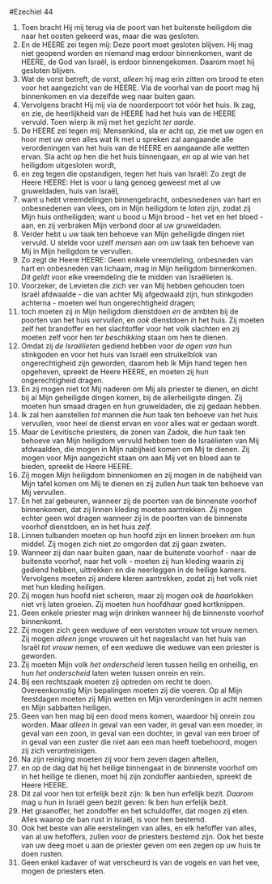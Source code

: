 #Ezechiel 44
1. Toen bracht Hij mij terug via de poort van het buitenste heiligdom die naar het oosten gekeerd was, maar die was gesloten.
2. En de HEERE zei tegen mij: Deze poort moet gesloten blijven. Hij mag niet geopend worden en niemand mag erdoor binnenkomen, want de HEERE, de God van Israël, is erdoor binnengekomen. Daarom moet hij gesloten blijven.
3. Wat de vorst betreft, de vorst, *alleen* hij mag erin zitten om brood te eten voor het aangezicht van de HEERE. Via de voorhal van de poort mag hij binnenkomen en via dezelfde weg naar buiten gaan.
4. Vervolgens bracht Hij mij via de noorderpoort tot vóór het huis. Ik zag, en zie, de heerlijkheid van de HEERE had het huis van de HEERE vervuld. Toen wierp ik mij met het gezicht *ter aarde*.
5. De HEERE zei tegen mij: Mensenkind, sla er acht op, zie met uw ogen en hoor met uw oren alles wat Ik met u spreken zal aangaande alle verordeningen van het huis van de HEERE en aangaande alle wetten ervan. Sla acht op hen die het huis binnengaan, *en* op al wie van het heiligdom uitgesloten wordt,
6. en zeg tegen die opstandigen, tegen het huis van Israël: Zo zegt de Heere HEERE: Het is voor u lang genoeg geweest met al uw gruweldaden, huis van Israël,
7. want u hebt vreemdelingen binnengebracht, onbesnedenen van hart en onbesnedenen van vlees, om in Mijn heiligdom te *laten* zijn, zodat zij Mijn huis ontheiligden; want u bood u Mijn brood - het vet en het bloed - aan, en zij verbraken Mijn verbond door al uw gruweldaden.
8. Verder hebt u *uw* taak ten behoeve van Mijn geheiligde dingen niet vervuld. U stelde voor uzelf *mensen* aan om *uw* taak ten behoeve van Mij in Mijn heiligdom te vervullen.
9. Zo zegt de Heere HEERE: Geen enkele vreemdeling, onbesneden van hart en onbesneden van lichaam, mag in Mijn heiligdom binnenkomen. *Dit geldt* voor elke vreemdeling die te midden van Israëlieten is.
10. Voorzeker, de Levieten die zich ver van Mij hebben gehouden toen Israël afdwaalde - die van achter Mij afgedwaald zijn, hun stinkgoden achterna - moeten wel hun ongerechtigheid dragen;
11. toch moeten zij in Mijn heiligdom dienstdoen *en* de ambten bij de poorten van het huis *vervullen*, en *ook* dienstdoen *in* het huis. Zij moeten zelf het brandoffer en het slachtoffer voor het volk slachten en zij moeten zelf voor hen *ter beschikking* staan om hen te dienen.
12. Omdat zij *de Israëlieten* gediend hebben voor *de ogen van* hun stinkgoden en voor het huis van Israël een struikelblok van ongerechtigheid zijn geworden, daarom heb Ik Mijn hand tegen hen opgeheven, spreekt de Heere HEERE, en moeten zij hun ongerechtigheid dragen.
13. En zij mogen niet tot Mij naderen om Mij als priester te dienen, en dicht bij al Mijn geheiligde dingen komen, bij de allerheiligste dingen. Zij moeten hun smaad dragen en hun gruweldaden, die zij gedaan hebben.
14. Ik zal hen aanstellen *tot* mannen die *hun* taak ten behoeve van het huis vervullen, voor heel de dienst ervan en voor alles wat er gedaan wordt.
15. Maar de Levitische priesters, de zonen van Zadok, die *hun* taak ten behoeve van Mijn heiligdom vervuld hebben toen de Israëlieten van Mij afdwaalden, díe mogen in Mijn nabijheid komen om Mij te dienen. Zij mogen voor Mijn aangezicht staan om aan Mij vet en bloed aan te bieden, spreekt de Heere HEERE.
16. Zíj mogen Mijn heiligdom binnenkomen en zíj mogen in de nabijheid van Mijn tafel komen om Mij te dienen en zij zullen *hun* taak ten behoeve van Mij vervullen.
17. En het zal gebeuren, wanneer zij de poorten van de binnenste voorhof binnenkomen, dat zij linnen kleding moeten aantrekken. Zij mogen echter geen wol dragen wanneer zij in de poorten van de binnenste voorhof dienstdoen, en in het huis *zelf*.
18. Linnen tulbanden moeten op hun hoofd zijn en linnen broeken om hun middel. Zij mogen zich niet *zo* omgorden dat zij gaan zweten.
19. Wanneer zij dan naar buiten gaan, naar de buitenste voorhof - naar de buitenste voorhof, naar het volk - moeten zij hun kleding waarin zij gediend hebben, uittrekken en die neerleggen in de heilige kamers. Vervolgens moeten zij andere kleren aantrekken, zodat zij het volk niet met hun kleding heiligen.
20. Zij mogen hun hoofd niet scheren, maar zij mogen *ook* de *haar*lokken niet vrij laten groeien. Zij moeten hun hoofd*haar* goed kortknippen.
21. Geen enkele priester mag wijn drinken wanneer hij de binnenste voorhof binnenkomt.
22. Zij mogen zich geen weduwe of een verstoten vrouw tot vrouw nemen. Zij mogen *alleen* jonge vrouwen uit het nageslacht van het huis van Israël *tot vrouw* nemen, of een weduwe die weduwe van een priester is geworden.
23. Zij moeten Mijn volk *het onderscheid* leren tussen heilig en onheilig, en hun *het onderscheid* laten weten tussen onrein en rein.
24. Bij een rechtszaak moeten zíj optreden om recht te doen. Overeenkomstig Mijn bepalingen moeten zij die voeren. Op al Mijn feestdagen moeten zij Mijn wetten en Mijn verordeningen in acht nemen en Mijn sabbatten heiligen.
25. Geen van hen mag bij een dood mens komen, waardoor hij onrein zou worden. Maar *alleen* in geval van een vader, in geval van een moeder, in geval van een zoon, in geval van een dochter, in geval van een broer of in geval van een zuster die niet aan een man heeft toebehoord, mogen zij zich verontreinigen.
26. Na zijn reiniging moeten zij voor hem zeven dagen aftellen,
27. en op de dag dat hij het heilige binnengaat in de binnenste voorhof om in het heilige te dienen, moet hij zijn zondoffer aanbieden, spreekt de Heere HEERE.
28. Dit zal voor hen tot erfelijk bezit zijn: Ik ben hun erfelijk bezit. *Daarom* mag u hun in Israël geen bezit geven: Ik ben hun erfelijk bezit.
29. Het graanoffer, het zondoffer en het schuldoffer, dat mogen zíj eten. Alles waarop de ban rust in Israël, is voor hen bestemd.
30. Ook het beste van alle eerstelingen van alles, en elk hefoffer van alles, van al uw hefoffers, zullen voor de priesters bestemd zijn. Ook het beste van uw deeg moet u aan de priester geven om een zegen op uw huis te doen rusten.
31. Geen enkel kadaver of wat verscheurd is van de vogels en van het vee, mogen de priesters eten.
